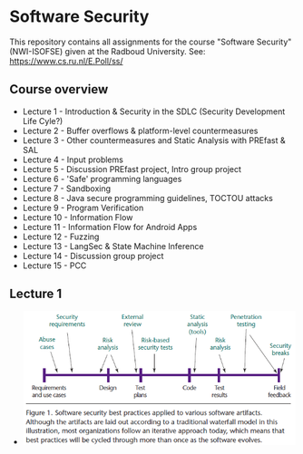 # Software Security


This repository contains all assignments for the course "Software Security" (NWI-ISOFSE) given at the Radboud University.
See: https://www.cs.ru.nl/E.Poll/ss/

## Course overview

* Lecture 1 - Introduction & Security in the SDLC (Security Development Life Cyle?)
* Lecture 2 - Buffer overflows & platform-level countermeasures
* Lecture 3 - Other countermeasures and Static Analysis with PREfast & SAL
* Lecture 4 - Input problems
* Lecture 5 - Discussion PREfast project, Intro group project
* Lecture 6 - 'Safe' programming languages
* Lecture 7 - Sandboxing
* Lecture 8 - Java secure programming guidelines, TOCTOU attacks
* Lecture 9 - Program Verification
* Lecture 10 - Information Flow
* Lecture 11 - Information Flow for Android Apps
* Lecture 12 - Fuzzing
* Lecture 13 - LangSec & State Machine Inference
* Lecture 14 - Discussion group project
* Lecture 15 - PCC

## Lecture 1

* ![Software security best practices applied to various software artifacts.](images/software_security_best_practices.PNG)